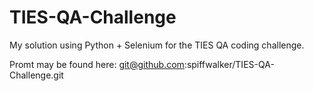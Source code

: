 # TIES-QA-Challenge
My solution using Python + Selenium for the TIES QA coding challenge.

Promt may be found here: git@github.com:spiffwalker/TIES-QA-Challenge.git
